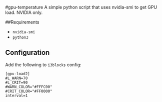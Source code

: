 #gpu-temperature
A simple python script that uses nvidia-smi to get GPU load. NVIDIA only.

##Requirements
- `nvidia-smi`
- `python3`

## Configuration
Add the following to `i3blocks` config:
```
[gpu-load2]
#L_WARN=70
#L_CRIT=90
#WARN_COLOR="#FFFC00"
#CRIT_COLOR="#FF0000"
interval=1
```